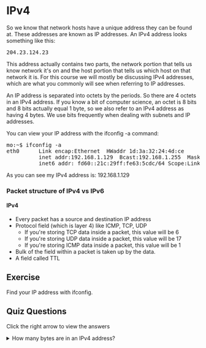 # IPv4

So we know that network hosts have a unique address they can be found at. These addresses are known as IP addresses. An IPv4 address looks something like this:

<pre>204.23.124.23</pre>

This address actually contains two parts, the network portion that tells us know network it's on and the host portion that tells us which host on that network it is. For this course we will mostly be discussing IPv4 addresses, which are what you commonly will see when referring to IP addresses. 

An IP address is separated into octets by the periods. So there are 4 octets in an IPv4 address. If you know a bit of computer science, an octet is 8 bits and 8 bits actually equal 1 byte, so we also refer to an IPv4 address as having 4 bytes. We use bits frequently when dealing with subnets and IP addresses.

You can view your IP address with the ifconfig -a command:

<pre>
mo:~$ ifconfig -a
eth0      Link encap:Ethernet  HWaddr 1d:3a:32:24:4d:ce  
          inet addr:192.168.1.129  Bcast:192.168.1.255  Mask:255.255.255.0
          inet6 addr: fd60::21c:29ff:fe63:5cdc/64 Scope:Link
</pre>

As you can see my IPv4 address is: 192.168.1.129

### Packet structure of IPv4 vs IPv6

#### IPv4

- Every packet has a source and destination IP address
- Protocol field (which is layer 4) like ICMP, TCP, UDP
  - If you're storing TCP data inside a packet, this value will be 6
  - If you're storing UDP data inside a packet, this value will be 17
  - If you're storing ICMP data inside a packet, this value will be 1
- Bulk of the field within a packet is taken up by the data. 
- A field called TTL

## Exercise

Find your IP address with ifconfig.

## Quiz Questions 

Click the right arrow to view the answers

<details>
<summary>How many bytes are in an IPv4 address?</summary>
4
</details>
